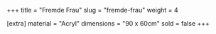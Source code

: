 +++
title = "Fremde Frau"
slug = "fremde-frau"
weight = 4

[extra]
material = "Acryl"
dimensions = "90 x 60cm"
sold = false
+++
